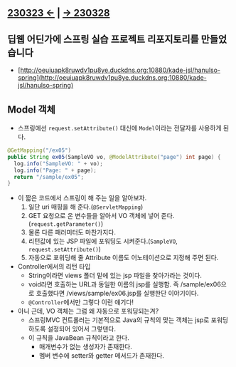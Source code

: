 ﻿## [230323 ←](/230130-_Spring/230323/) | [→ 230328](/230130-_Spring/230328/)

## 딥웹 어딘가에 스프링 실습 프로젝트 리포지토리를 만들었습니다

- [http://oeuiuapk8ruwdv1pu8ye.duckdns.org:10880/kade-jsl/hanulso-spring](http://oeuiuapk8ruwdv1pu8ye.duckdns.org:10880/kade-jsl/hanulso-spring)

## Model 객체

- 스프링에선 `request.setAttribute()` 대신에 `Model`이라는 전달자를 사용하게 된다.

```java
@GetMapping("/ex05")
public String ex05(SampleVO vo, @ModelAttribute("page") int page) {
  log.info("SampleVO: " + vo);
  log.info("Page: " + page);
  return "/sample/ex05";
}
```

- 이 짧은 코드에서 스프링이 해 주는 일을 알아보자.
  1. 일단 uri 매핑을 해 준다.(`@ServletMapping`)
  1. GET 요청으로 온 변수들을 알아서 VO 객체에 넣어 준다.(`request.getParameter()`)
  1. 물론 다른 패러미터도 마찬가지다.
  1. 리턴값에 있는 JSP 파일에 포워딩도 시켜준다.(`SampleVO`, `request.setAttribute()`)
  1. 자동으로 포워딩해 줄 Attribute 이름도 어노테이션으로 지정해 주면 된다.
- Controller에서의 리턴 타입
  - String이라면 views 폴더 밑에 있는 jsp 파일을 찾아가라는 것이다.
  - void라면 호출하는 URL과 동일한 이름의 jsp를 실행함. 즉 /sample/ex06으로 호출했다면 /views/sample/ex06.jsp를 실행한단 이야기이다.
  - `@Controller`에서만 그렇다 이런 얘기다!
- 아니 근데, VO 객체는 그럼 왜 자동으로 포워딩되는겨?
  - 스프링MVC 컨트롤러는 기본적으로 Java의 규칙의 맞는 객체는 jsp로 포워딩하도록 설정되어 있어서 그렇댄다.
  - 이 규칙을 JavaBean 규칙이라고 한다.
    - 매개변수가 없는 생성자가 존재한다.
    - 멤버 변수에 setter와 getter 메서드가 존재한다.
